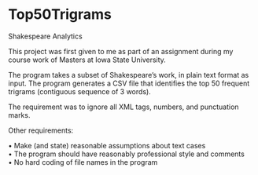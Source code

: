# Top50Trigrams

Shakespeare Analytics

This project was first given to me as part of an assignment during my course work of Masters at Iowa State University.

The program takes a subset of Shakespeare’s work, in plain text format as input.
The program generates a CSV file that identifies the top 50 frequent trigrams (contiguous
sequence of 3 words).

The requirement was to ignore all XML tags, numbers, and punctuation marks.

Other requirements:

• Make (and state) reasonable assumptions about text cases <br>
• The program should have reasonably professional style and comments <br>
• No hard coding of file names in the program <br>

